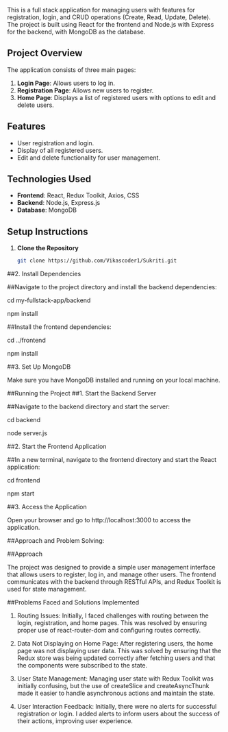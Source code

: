 This is a full stack application for managing users with features for registration, login, and CRUD operations (Create, Read, Update, Delete). The project is built using React for the frontend and Node.js with Express for the backend, with MongoDB as the database.

## Project Overview

The application consists of three main pages:
1. **Login Page**: Allows users to log in.
2. **Registration Page**: Allows new users to register.
3. **Home Page**: Displays a list of registered users with options to edit and delete users.

## Features
- User registration and login.
- Display of all registered users.
- Edit and delete functionality for user management.

## Technologies Used
- **Frontend**: React, Redux Toolkit, Axios, CSS
- **Backend**: Node.js, Express.js
- **Database**: MongoDB

## Setup Instructions

1. **Clone the Repository**
   ```bash
   git clone https://github.com/Vikascoder1/Sukriti.git

##2. Install Dependencies

##Navigate to the project directory and install the backend dependencies:
 
cd my-fullstack-app/backend

npm install

##Install the frontend dependencies:

cd ../frontend

npm install

##3. Set Up MongoDB

Make sure you have MongoDB installed and running on your local machine.

##Running the Project
##1. Start the Backend Server

##Navigate to the backend directory and start the server:

cd backend

node server.js

##2. Start the Frontend Application

##In a new terminal, navigate to the frontend directory and start the React application:

cd frontend

npm start

##3. Access the Application

Open your browser and go to http://localhost:3000 to access the application.


##Approach and Problem Solving:

##Approach

The project was designed to provide a simple user management interface that allows users to register, log in, and manage other users. The frontend communicates with the backend through RESTful APIs, and Redux Toolkit is used for state management.

##Problems Faced and Solutions Implemented
1. Routing Issues: Initially, I faced challenges with routing between the login, registration, and home pages. This was resolved by ensuring proper use of react-router-dom and configuring routes correctly.

2. Data Not Displaying on Home Page: After registering users, the home page was not displaying user data. This was solved by ensuring that the Redux store was being updated correctly after fetching users and that the components were subscribed to the state.

3. User State Management: Managing user state with Redux Toolkit was initially confusing, but the use of createSlice and createAsyncThunk made it easier to handle asynchronous actions and maintain the state.

4. User Interaction Feedback: Initially, there were no alerts for successful registration or login. I added alerts to inform users about the success of their actions, improving user experience.





